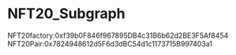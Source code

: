 # NFT20_Subgraph


NFT20factory:0xf39b0F846f967895DB4c31B6b62d2BE3F5Af8454
NFT20Pair:0x7824948612d5F6d3dBC54d1c1173715B997403a1
  


  
